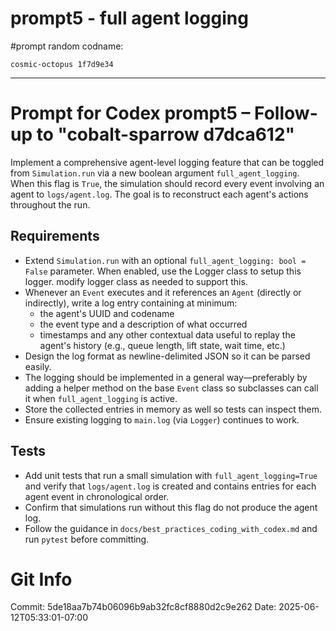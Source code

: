 # prompt5 - full agent logging

#prompt
random codname:

```copy
cosmic-octopus 1f7d9e34
```

***

# Prompt for Codex prompt5 – Follow-up to "cobalt-sparrow d7dca612"

Implement a comprehensive agent-level logging feature that can be toggled from
`Simulation.run` via a new boolean argument `full_agent_logging`. When this
flag is `True`, the simulation should record every event involving an agent to
`logs/agent.log`. The goal is to reconstruct each agent's actions throughout the
run.

## Requirements

- Extend `Simulation.run` with an optional `full_agent_logging: bool = False`
  parameter. When enabled, use the Logger class to setup this logger. modify logger class as needed to support this. 
- Whenever an `Event` executes and it references an `Agent` (directly or
  indirectly), write a log entry containing at minimum:
  - the agent's UUID and codename
  - the event type and a description of what occurred
  - timestamps and any other contextual data useful to replay the agent's
    history (e.g., queue length, lift state, wait time, etc.)
- Design the log format as newline-delimited JSON so it can be parsed easily.
- The logging should be implemented in a general way—preferably by adding a
  helper method on the base `Event` class so subclasses can call it when
  `full_agent_logging` is active.
- Store the collected entries in memory as well so tests can inspect them.
- Ensure existing logging to `main.log` (via `Logger`) continues to work.

## Tests

- Add unit tests that run a small simulation with `full_agent_logging=True` and
  verify that `logs/agent.log` is created and contains entries for each agent
  event in chronological order.
- Confirm that simulations run without this flag do not produce the agent log.
- Follow the guidance in `docs/best_practices_coding_with_codex.md` and run
  `pytest` before committing.
# Git Info
Commit: 5de18aa7b74b06096b9ab32fc8cf8880d2c9e262
Date: 2025-06-12T05:33:01-07:00
